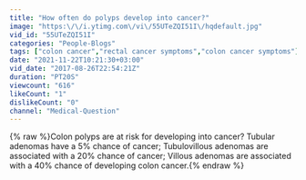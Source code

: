```yaml
---
title: "How often do polyps develop into cancer?"
image: "https:\/\/i.ytimg.com\/vi\/55UTeZQI51I\/hqdefault.jpg"
vid_id: "55UTeZQI51I"
categories: "People-Blogs"
tags: ["colon cancer","rectal cancer symptoms","colon cancer symptoms"]
date: "2021-11-22T10:21:30+03:00"
vid_date: "2017-08-26T22:54:21Z"
duration: "PT20S"
viewcount: "616"
likeCount: "1"
dislikeCount: "0"
channel: "Medical-Question"
---
```

{% raw %}Colon polyps are at risk for developing into cancer?  Tubular adenomas  have  a 5% chance of cancer; Tubulovillous adenomas are associated with a 20% chance of cancer; Villous adenomas are associated with a 40% chance of developing colon cancer.{% endraw %}
